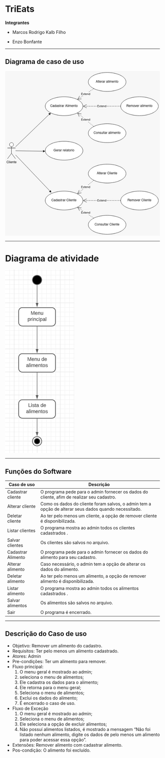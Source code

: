 # TriEats
**Integrantes**

- Marcos Rodrigo Kalb Filho

- Enzo Bonfante 
- - - 

## Diagrama de caso de uso 
![caso de uso](Caso-de-uso.png "caso de uso")
- - -
# Diagrama de atividade
![Fluxograma](fluxograma.png "caso de uso")
- - -
## Funções do Software

| Caso de uso  | Descrição |
| -----------  | --------- |
| Cadastrar cliente | O programa pede para o admin fornecer os dados do cliente, afim de realizar seu cadastro. |
| Alterar cliente | Como os dados do cliente foram salvos, o admin tem a opção de alterar seus dados quando necessitado. |
| Deletar cliente | Ao ter pelo menos um cliente, a opção de remover cliente é disponibilizada. |
| Listar clientes | O programa mostra ao admin todos os clientes cadastrados . |
| Salvar clientes | Os clientes são salvos no arquivo. |
| Cadastrar Alimento | O programa pede para o admin fornecer os dados do alimento para seu cadastro. |
| Alterar alimento | Caso necessário, o admin tem a opção de alterar os dados do alimento. |
| Deletar alimento | Ao ter pelo menos um alimento, a opção de remover alimento é disponibilizada. |
| Listar alimento | O programa mostra ao admin todos os alimentos cadastrados . |
| Salvar alimentos | Os alimentos são salvos no arquivo.  |
| Sair | O programa é encerrado.   |

---
## Descrição do Caso de uso

- Objetivo: Remover um alimento do cadastro.
- Requisitos: Ter pelo menos um alimento cadastrado.
- Atores: Admin
- Pre-condições: Ter um alimento para remover. 
- Fluxo principal: 
    1. O menu geral é mostrado ao admin; 
    2. seleciona o menu de alimentos; 
    3. Ele cadastra os dados para o alimento; 
    4. Ele retorna para o menu geral; 
    5. Seleciona o menu de alimentos; 
    6. Exclui os dados do alimento; 
    7. É encerrado o caso de uso.
- Fluxo de Exceção
    1. O menu geral é mostrado ao admin; 
    2. Seleciona o menu de alimentos; 
    3. Ele seleciona a opção de excluir alimentos; 
    4. Não possuí alimentos listados, é mostrado a mensagem “Não foi listado nenhum alimento, digite os dados de pelo menos um alimento para poder acessar essa opção”.
- Extensões: Remover alimento com cadastrar alimento.
- Pos-condição: O alimento foi excluído. 
